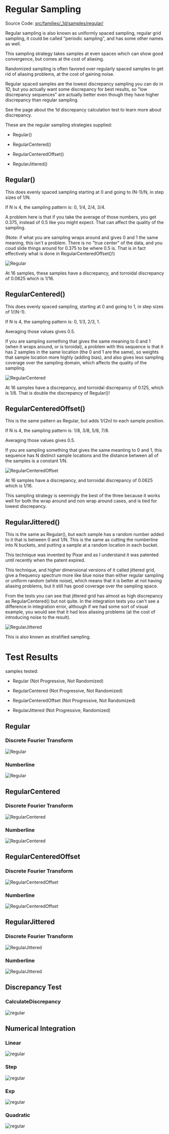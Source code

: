 # Regular Sampling
Source Code: [src/families/_1d/samples/regular/](../../../../src/families/_1d/samples/regular/)

Regular sampling is also known as uniformly spaced sampling, regular grid sampling, it could be called "periodic sampling", and has some other names as well.

This sampling strategy takes samples at even spaces which can show good convergence, but comes at the cost of aliasing.

Randomized sampling is often favored over regularly spaced samples to get rid of aliasing problems, at the cost of gaining noise.

Regular spaced samples are the lowest discrepancy sampling you can do in 1D, but you actually want some discrepancy for best results, so "low discrepancy sequences" are actually better even though they have higher discrepancy than regular sampling.

See the page about the 1d discrepancy calculation test to learn more about discrepancy.

These are the regular sampling strategies supplied:
* Regular()
* RegularCentered()
* RegularCenteredOffset()
* RegularJittered()

## Regular()

This does evenly spaced sampling starting at 0 and going to (N-1)/N, in step sizes of 1/N.

If N is 4, the sampling pattern is:  0, 1/4, 2/4, 3/4.

A problem here is that if you take the average of those numbers, you get 0.375, instead of 0.5 like you might expect.  That can affect the quality of the sampling.

(Note: if what you are sampling wraps around and gives 0 and 1 the same meaning, this isn't a problem. There is no "true center" of the data, and you coud slide things around for 0.375 to be where 0.5 is. That is in fact effectively what is done in RegularCenteredOffset()!)

![Regular](../../../_1d/samples/regular/MakeNumberline_Regular.png)  

At 16 samples, these samples have a discrepancy, and torroidal discrepancy of 0.0625 which is 1/16.

## RegularCentered()

This does evenly spaced sampling, starting at 0 and going to 1, in step sizes of 1/(N-1).

If N is 4, the sampling pattern is: 0, 1/3, 2/3, 1.

Averaging those values gives 0.5.

If you are sampling something that gives the same meaning to 0 and 1 (when it wraps around, or is toroidal), a problem with this sequence is that it has 2 samples in the same location (the 0 and 1 are the same), so weights that sample location more highly (adding bias), and also gives less sampling coverage over the sampling domain, which affects the quality of the sampling.

![RegularCentered](../../../_1d/samples/regular/MakeNumberline_RegularCentered.png)  

At 16 samples have a discrepancy, and torroidal discrepancy of 0.125, which is 1/8. That is double the discrepancy of Regular()!

## RegularCenteredOffset()

This is the same pattern as Regular, but adds 1/(2n) to each sample position.

If N is 4, the sampling pattern is: 1/8, 3/8, 5/8, 7/8.

Averaging those values gives 0.5.

If you are sampling something that gives the same meanting to 0 and 1, this sequence has N distinct sample locations and the distance between all of the samples is a constant 1/N.

![RegularCenteredOffset](../../../_1d/samples/regular/MakeNumberline_RegularCenteredOffset.png)  

At 16 samples have a discrepancy, and torroidal discrepancy of 0.0625 which is 1/16.

This sampling strategy is seemingly the best of the three because it works well for both the wrap around and non wrap around cases, and is tied for lowest discrepancy.

## RegularJittered()

This is the same as Regular(), but each sample has a random number added to it that is between 0 and 1/N.  This is the same as cutting the numberline into N buckets, and putting a sample at a random location in each bucket.

This technique was invented by Pixar and as I understand it was patented until recently when the patent expired.

This technique, and higher dimensional versions of it called jittered grid, give a frequency spectrum more like blue noise than either regular sampling or uniform random (white noise), which means that it is better at not having aliasing problems, but it still has good coverage over the sampling space.

From the tests you can see that jittered grid has almost as high discrepancy as RegularCentered() but not quite.  In the integration tests you can't see a difference in integration error, although if we had some sort of visual example, you would see that it had less aliasing problems (at the cost of introducing noise to the result).

![RegularJittered](../../../_1d/samples/regular/MakeNumberline_RegularJittered.png)  

This is also known as stratified sampling.

# Test Results
 samples tested:
* Regular (Not Progressive, Not Randomized)
* RegularCentered (Not Progressive, Not Randomized)
* RegularCenteredOffset (Not Progressive, Not Randomized)
* RegularJittered (Not Progressive, Randomized)
## Regular
### Discrete Fourier Transform
![Regular](../../../_1d/samples/regular/DFT_Regular.png)  
### Numberline
![Regular](../../../_1d/samples/regular/MakeNumberline_Regular.png)  
## RegularCentered
### Discrete Fourier Transform
![RegularCentered](../../../_1d/samples/regular/DFT_RegularCentered.png)  
### Numberline
![RegularCentered](../../../_1d/samples/regular/MakeNumberline_RegularCentered.png)  
## RegularCenteredOffset
### Discrete Fourier Transform
![RegularCenteredOffset](../../../_1d/samples/regular/DFT_RegularCenteredOffset.png)  
### Numberline
![RegularCenteredOffset](../../../_1d/samples/regular/MakeNumberline_RegularCenteredOffset.png)  
## RegularJittered
### Discrete Fourier Transform
![RegularJittered](../../../_1d/samples/regular/DFT_RegularJittered.png)  
### Numberline
![RegularJittered](../../../_1d/samples/regular/MakeNumberline_RegularJittered.png)  
## Discrepancy Test
### CalculateDiscrepancy
![regular](../../../_1d/samples/regular/CalculateDiscrepancy.png)  
## Numerical Integration
### Linear
![regular](../../../_1d/samples/regular/Linear.png)  
### Step
![regular](../../../_1d/samples/regular/Step.png)  
### Exp
![regular](../../../_1d/samples/regular/Exp.png)  
### Quadratic
![regular](../../../_1d/samples/regular/Quadratic.png)  
